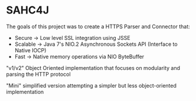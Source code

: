 SAHC4J
======

The goals of this project was to create a HTTPS Parser and Connector that:
 -  Secure -> Low level SSL integration using JSSE
 -  Scalable -> Java 7's NIO.2 Asynchronous Sockets API (Interface to Native IOCP)
 -  Fast -> Native memory operations via NIO ByteBuffer 

"v1/v2" Object Oriented implementation that focuses on modularity and parsing the HTTP protocol

"Mini" simplified version attempting a simpler but less object-oriented implementation
